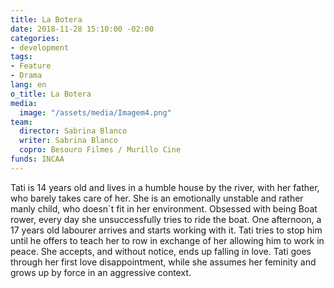```yaml
---
title: La Botera
date: 2018-11-28 15:10:00 -02:00
categories:
- development
tags:
- Feature
- Drama
lang: en
o_title: La Botera
media:
  image: "/assets/media/Imagem4.png"
team:
  director: Sabrina Blanco
  writer: Sabrina Blanco
  copro: Besouro Filmes / Murillo Cine
funds: INCAA
---
```


Tati is 14 years old and lives in a humble house by the river, with her father, who barely takes care of her. She is an emotionally unstable and rather manly child, who doesn`t fit in her environment. Obsessed with being Boat rower, every day she unsuccessfully tries to ride the boat. One afternoon, a 17 years old labourer arrives and starts working with it. Tati tries to stop him until he offers to teach her to row in exchange of her allowing him to work in peace. She accepts, and without notice, ends up falling in love. Tati goes through her first love disappointment, while she assumes her feminity and grows up by force in an aggressive context.